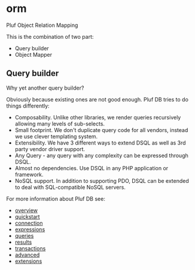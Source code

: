 # orm

Pluf Object Relation Mapping

This is the combination of two part:

- Query builder
- Object Mapper

## Query builder

Why yet another query builder?
 
Obviously because existing ones are not good enough. Pluf DB tries to do things differently:

- Composability. Unlike other libraries, we render queries recursively allowing many levels of sub-selects.
- Small footprint. We don't duplicate query code for all vendors, instead we use clever templating system.
- Extensibility. We have 3 different ways to extend DSQL as well as 3rd party vendor driver support.
- Any Query - any query with any complexity can be expressed through DSQL.
- Almost no dependencies. Use DSQL in any PHP application or framework.
- NoSQL support. In addition to supporting PDO, DSQL can be extended to deal with SQL-compatible NoSQL servers.

For more information about Pluf DB see:

- [overview     ](doc/db/overview.db)
- [quickstart   ](doc/db/quickstart.md)
- [connection   ](doc/db/connection.md)
- [expressions  ](doc/db/)
- [queries      ](doc/db/)
- [results      ](doc/db/)
- [transactions ](doc/db/)
- [advanced     ](doc/db/)
- [extensions   ](doc/db/)


